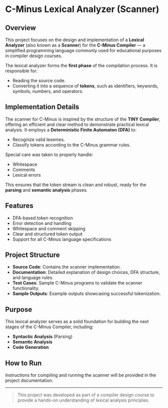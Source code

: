 # C-Minus Lexical Analyzer (Scanner)

## Overview

This project focuses on the design and implementation of a **Lexical Analyzer** (also known as a **Scanner**) for the **C-Minus Compiler** — a simplified programming language commonly used for educational purposes in compiler design courses.

The lexical analyzer forms the **first phase** of the compilation process. It is responsible for:
- Reading the source code.
- Converting it into a sequence of **tokens**, such as identifiers, keywords, symbols, numbers, and operators.

## Implementation Details

The scanner for C-Minus is inspired by the structure of the **TINY Compiler**, offering an efficient and clear method to demonstrate practical lexical analysis. It employs a **Deterministic Finite Automaton (DFA)** to:
- Recognize valid lexemes.
- Classify tokens according to the C-Minus grammar rules.

Special care was taken to properly handle:
- Whitespace
- Comments
- Lexical errors

This ensures that the token stream is clean and robust, ready for the **parsing** and **semantic analysis** phases.

## Features

- DFA-based token recognition
- Error detection and handling
- Whitespace and comment skipping
- Clear and structured token output
- Support for all C-Minus language specifications

## Project Structure

- **Source Code**: Contains the scanner implementation.
- **Documentation**: Detailed explanation of design choices, DFA structure, and language rules.
- **Test Cases**: Sample C-Minus programs to validate the scanner functionality.
- **Sample Outputs**: Example outputs showcasing successful tokenization.

## Purpose

This lexical analyzer serves as a solid foundation for building the next stages of the C-Minus Compiler, including:
- **Syntactic Analysis** (Parsing)
- **Semantic Analysis**
- **Code Generation**

## How to Run

Instructions for compiling and running the scanner will be provided in the project documentation.

---

> This project was developed as part of a compiler design course to provide a hands-on understanding of lexical analysis principles.
